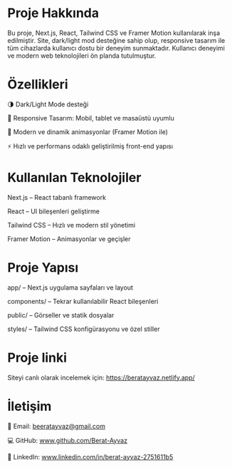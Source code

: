 # Proje Hakkında
Bu proje, Next.js, React, Tailwind CSS ve Framer Motion kullanılarak inşa edilmiştir.
Site, dark/light mod desteğine sahip olup, responsive tasarım ile tüm cihazlarda kullanıcı dostu bir deneyim sunmaktadır. Kullanıcı deneyimi ve modern web teknolojileri ön planda tutulmuştur.

# Özellikleri

🌗 Dark/Light Mode desteği

📱 Responsive Tasarım: Mobil, tablet ve masaüstü uyumlu

🎨 Modern ve dinamik animasyonlar (Framer Motion ile)

⚡ Hızlı ve performans odaklı geliştirilmiş front-end yapısı

# Kullanılan Teknolojiler

Next.js – React tabanlı framework

React – UI bileşenleri geliştirme

Tailwind CSS – Hızlı ve modern stil yönetimi

Framer Motion – Animasyonlar ve geçişler

# Proje Yapısı

app/ – Next.js uygulama sayfaları ve layout

components/ – Tekrar kullanılabilir React bileşenleri

public/ – Görseller ve statik dosyalar

styles/ – Tailwind CSS konfigürasyonu ve özel stiller

# Proje linki
Siteyi canlı olarak incelemek için: https://beratayvaz.netlify.app/

# İletişim

📧 Email: beeratayvaz@gmail.com

💻 GitHub: www.github.com/Berat-Ayvaz

🔗 LinkedIn: www.linkedin.com/in/berat-ayvaz-2751611b5

